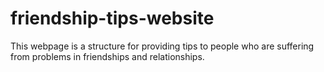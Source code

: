 # friendship-tips-website
This webpage is a structure for providing tips to people who are suffering from problems in friendships and relationships.
